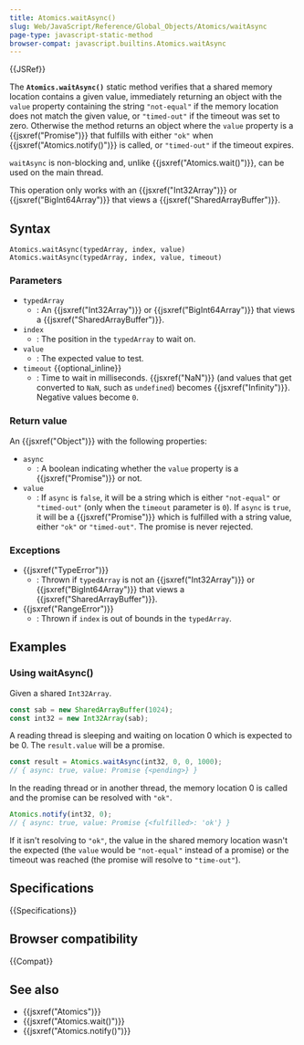 ```yaml
---
title: Atomics.waitAsync()
slug: Web/JavaScript/Reference/Global_Objects/Atomics/waitAsync
page-type: javascript-static-method
browser-compat: javascript.builtins.Atomics.waitAsync
---
```


{{JSRef}}

The **`Atomics.waitAsync()`** static method verifies that a shared memory location contains a given value, immediately returning an object with the `value` property containing the string `"not-equal"` if the memory location does not match the given value, or `"timed-out"` if the timeout was set to zero.
Otherwise the method returns an object where the `value` property is a {{jsxref("Promise")}} that fulfills with either `"ok"` when {{jsxref("Atomics.notify()")}} is called, or `"timed-out"` if the timeout expires.

`waitAsync` is non-blocking and, unlike {{jsxref("Atomics.wait()")}}, can be used on the main thread.

This operation only works with an {{jsxref("Int32Array")}} or {{jsxref("BigInt64Array")}} that views a {{jsxref("SharedArrayBuffer")}}.

## Syntax

```js-nolint
Atomics.waitAsync(typedArray, index, value)
Atomics.waitAsync(typedArray, index, value, timeout)
```

### Parameters

- `typedArray`
  - : An {{jsxref("Int32Array")}} or {{jsxref("BigInt64Array")}} that views a {{jsxref("SharedArrayBuffer")}}.
- `index`
  - : The position in the `typedArray` to wait on.
- `value`
  - : The expected value to test.
- `timeout` {{optional_inline}}
  - : Time to wait in milliseconds. {{jsxref("NaN")}} (and values that get converted to `NaN`, such as `undefined`) becomes {{jsxref("Infinity")}}. Negative values become `0`.

### Return value

An {{jsxref("Object")}} with the following properties:

- `async`
  - : A boolean indicating whether the `value` property is a {{jsxref("Promise")}} or not.
- `value`
  - : If `async` is `false`, it will be a string which is either `"not-equal"` or `"timed-out"` (only when the `timeout` parameter is `0`). If `async` is `true`, it will be a {{jsxref("Promise")}} which is fulfilled with a string value, either `"ok"` or `"timed-out"`. The promise is never rejected.

### Exceptions

- {{jsxref("TypeError")}}
  - : Thrown if `typedArray` is not an {{jsxref("Int32Array")}} or {{jsxref("BigInt64Array")}} that views a {{jsxref("SharedArrayBuffer")}}.
- {{jsxref("RangeError")}}
  - : Thrown if `index` is out of bounds in the `typedArray`.

## Examples

### Using waitAsync()

Given a shared `Int32Array`.

```js
const sab = new SharedArrayBuffer(1024);
const int32 = new Int32Array(sab);
```

A reading thread is sleeping and waiting on location 0 which is expected to be 0.
The `result.value` will be a promise.

```js
const result = Atomics.waitAsync(int32, 0, 0, 1000);
// { async: true, value: Promise {<pending>} }
```

In the reading thread or in another thread, the memory location 0 is called and the promise can be resolved with `"ok"`.

```js
Atomics.notify(int32, 0);
// { async: true, value: Promise {<fulfilled>: 'ok'} }
```

If it isn't resolving to `"ok"`, the value in the shared memory location wasn't the expected (the `value` would be `"not-equal"` instead of a promise) or the timeout was reached (the promise will resolve to `"time-out"`).

## Specifications

{{Specifications}}

## Browser compatibility

{{Compat}}

## See also

- {{jsxref("Atomics")}}
- {{jsxref("Atomics.wait()")}}
- {{jsxref("Atomics.notify()")}}
